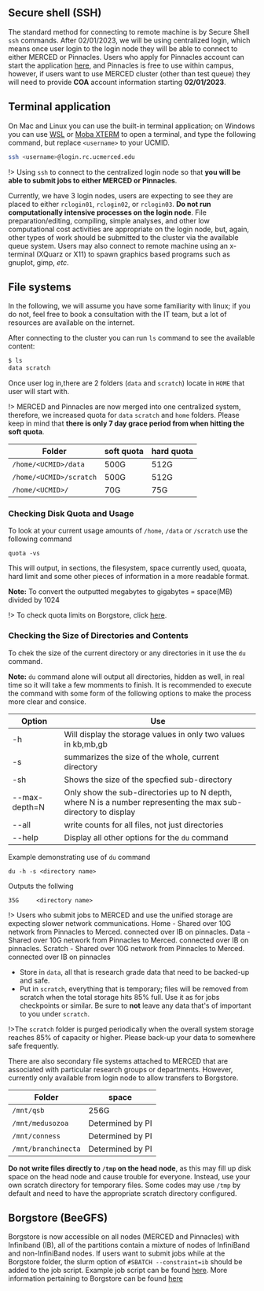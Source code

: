 ## Secure shell (SSH)
The standard method for connecting to remote machine is by Secure Shell `ssh`
commands. After 02/01/2023, we will be using centralized login, which means once user login to the login node they will be able to connect to either MERCED or Pinnacles. Users who apply for Pinnacles account can start the application [here](https://ucmerced.service-now.com/servicehub?id=public_kb_article&sys_id=643ea9ff1b67a0543a003112cd4bcba3&form_id=280d8bb04f72f6006137d0af0310c7b0), and Pinnacles is free to use within campus, however, if users want to use MERCED cluster (other than test queue) they will need to provide **COA** account information starting **02/01/2023**.


## Terminal application
On Mac and Linux you can use the built-in terminal application; on
Windows you can use
[WSL](https://docs.microsoft.com/en-us/windows/wsl/install) or [Moba
XTERM](https://mobaxterm.mobatek.net/) to open a terminal, and type the
following command, but replace `<username>` to your UCMID.
```bash
ssh <username>@login.rc.ucmerced.edu
```
!> Using `ssh` to connect to the centralized login node so that **you will be able to submit jobs to either MERCED or Pinnacles**. 

Currently, we have 3 login nodes, users are expecting to see they are placed to either `rclogin01`, `rclogin02`, or `rclogin03`. __Do not run computationally intensive processes on the login node__. File preparation/editing, compiling, simple analyses, and other low computational cost activities are appropriate on the login node, but, again, other types of work should be submitted to the cluster via the available queue system. Users may also connect to remote machine using an x-terminal (XQuarz or X11) to spawn graphics based programs such as gnuplot, gimp, _etc_. 

## File systems
In the following, we will assume you have some familiarity with linux; if you do not, feel free to book a consultation with the IT team, but a lot of resources are available on the internet.

After connecting to the cluster you can run `ls` command
to see the available content:
```bash
$ ls
data scratch
```
Once user log in,there are 2 folders (`data` and `scratch`) locate in `HOME` that user will start with.

!> MERCED and Pinnacles are now merged into one centralized system, therefore, we increased quota for `data` `scratch` and `home` folders. Please keep in mind that **there is only 7 day grace period from when hitting the soft quota**.

|Folder|soft quota|hard quota|
|--|--|--|
|`/home/<UCMID>/data`|500G|512G|
|`/home/<UCMID>/scratch`|500G|512G|
|`/home/<UCMID>/`|70G|75G|

### Checking Disk Quota and Usage  <!-- {docsify-ignore} -->

To look at your current usage amounts of `/home`, `/data` or `/scratch` use the following command 

    quota -vs 

This will output, in sections, the filesystem, space currently used, quoata, hard limit and some other pieces of information in  a more readable format. 

**Note:** To convert the outputted megabytes to gigabytes = space(MB) divided by 1024

!> To check quota limits on Borgstore, click [here](borgstore.md).

### Checking the Size of Directories and Contents <!-- {docsify-ignore} -->

To chek the size of the current directory or any directories in it use the `du` command. 

**Note:** `du` command alone will output all directories, hidden as well, in real time so it will take a few momments to finish. It is recommended to execute the command with some form of the following options to make the process more clear and consice. 

|Option| Use |
|---------------------------|----------------------|
| -h | Will display the storage values in only two values in kb,mb,gb|
|-s | summarizes the size of the whole, current directory |
| -sh <Directory> | Shows the size of the specfied sub-directory |
|  --max-depth=N | Only show the sub-directories up to N depth, where N is a number representing the max sub-directory to display | 
|--all | write counts for all files, not just directories |
| --help | Display all other options for the `du` command | 

Example demonstrating use of `du` command 

    du -h -s <directory name>

Outputs the follwing 

    35G     <directory name>


!> Users who submit jobs to MERCED and use the unified storage are expecting slower network communications. Home - Shared over 10G network from Pinnacles to Merced. connected over IB on pinnacles. Data - Shared over 10G network from Pinnacles to Merced. connected over IB on pinnacles. Scratch - Shared over 10G network from Pinnacles to Merced. connected over IB on pinnacles

* Store in `data`, all that is research grade data that need to be backed-up and safe.
* Put in `scratch`, everything that is temporary; files will be removed from scratch when the total storage hits 85% full. Use it as for jobs checkpoints or
similar. Be sure to **not** leave any data that's of important to you under `scratch`.

!>The `scratch` folder is purged periodically when the overall system storage reaches 85% of capacity or higher. Please back-up your data to somewhere safe frequently.

There are also secondary file systems attached to MERCED that are associated with particular research groups or departments. However, currently only available from login node to allow transfers to Borgstore. 

|Folder|space|
|--|--|
|`/mnt/qsb`|256G|
|`/mnt/medusozoa`|Determined by PI|
|`/mnt/conness`|Determined by PI|
|`/mnt/branchinecta`|Determined by PI|

__Do not write files directly to `/tmp` on the head node__, as this may fill up disk space on the head node and cause trouble for everyone. Instead, use your own scratch directory for temporary files. Some codes may use `/tmp` by default and need to have the appropriate scratch directory configured.

## Borgstore (BeeGFS)
Borgstore is now accessible on all nodes (MERCED and Pinnacles) with Infiniband (IB), all of the partitions contain a mixture of nodes of InfiniBand and non-InfiniBand nodes. If users want to submit jobs while at the Borgstore folder, the slurm option of `#SBATCH --constraint=ib` should be added to the job script. Example job script can be found [here](running_jobs.md). More information pertaining to Borgstore can be found [here](borgstore.md)

